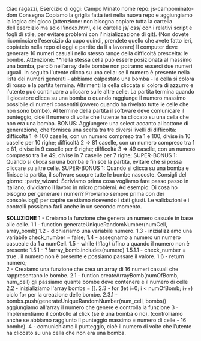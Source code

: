 Ciao ragazzi,
Esercizio di oggi: Campo Minato
nome repo: js-campominato-dom
Consegna
Copiamo la griglia fatta ieri nella nuova repo e aggiungiamo la logica del gioco (attenzione: non bisogna copiare tutta la cartella dell'esercizio ma solo l'index.html, e le cartelle js/ css/ con i relativi script e fogli di stile, per evitare problemi con l'inizializzazione di git). (Non dovete ricominciare l'esercizio da capo quindi, prendete quello che avete fatto ieri, copiatelo nella repo di oggi e partite da li a lavorare)
Il computer deve generare 16 numeri casuali nello stesso range della difficoltà prescelta: le bombe.
Attenzione: **nella stessa cella può essere posizionata al massimo una bomba, perciò nell’array delle bombe non potranno esserci due numeri uguali.
In seguito l'utente clicca su una cella: se il numero è presente nella lista dei numeri generati - abbiamo calpestato una bomba - la cella si colora di rosso e la partita termina. Altrimenti la cella cliccata si colora di azzurro e l'utente può continuare a cliccare sulle altre celle.
La partita termina quando il giocatore clicca su una bomba o quando raggiunge il numero massimo possibile di numeri consentiti (ovvero quando ha rivelato tutte le celle che non sono bombe).
Al termine della partita il software deve comunicare il punteggio, cioè il numero di volte che l’utente ha cliccato su una cella che non era una bomba.
BONUS:
Aggiungere una select accanto al bottone di generazione, che fornisca una scelta tra tre diversi livelli di difficoltà:
difficoltà 1 ⇒ 100 caselle, con un numero compreso tra 1 e 100, divise in 10 caselle per 10 righe;
difficoltà 2 ⇒ 81 caselle, con un numero compreso tra 1 e 81, divise in 9 caselle per 9 righe;
difficoltà 3 ⇒ 49 caselle, con un numero compreso tra 1 e 49, divise in 7 caselle per 7 righe;
SUPER-BONUS 1:
Quando si clicca su una bomba e finisce la partita, evitare che si possa cliccare su altre celle.
SUPER-BONUS 1:
Quando si clicca su una bomba e finisce la partita, il software scopre tutte le bombe nascoste.
Consigli del giorno: :party_wizard:
Scriviamo prima cosa vogliamo fare passo passo in italiano, dividiamo il lavoro in micro problemi.
Ad esempio: Di cosa ho bisogno per generare i numeri? Proviamo sempre prima con dei console.log() per capire se stiamo ricevendo i dati giusti. Le validazioni e i controlli possiamo farli anche in un secondo momento.


**SOLUZIONE**
1 - Creiamo la funzione che genera un numero casuale in base alle celle.
    1.1 - function generateUniqueRandomNumber(numCell, array_bomb)
        1.2 - dichiariamo una variabile numero.
        1.3 - inizializziamo una variabile check_number = false;
        1.4 - assegnamo a numero un numero casueale da 1 a numCell.
        1.5 - while (!flag) //fino a quando il numero non è presente
            1.5.1 - ? !array_bomb.includes(numero)
                        1.5.1.1 - check_number = true . il numero non è presente e possiamo passare il valore. 
        1.6 - return numero;             
2 - Creaiamo una funzione che crea un array di 16 numeri casuali che rappresentano le bombe.
    2.1 - funtion createArrayBomb(numOfBomb, num_cell) gli passiamo quante bombe deve contenere e il numero di celle
        2.2 - inizializiamo l'array bombs = [].
        2.3 - for (let i=0; i < numOfBomb; i++) ciclo for per la creazione delle bombe.
            2.3.1 - bombs.push(generateUniqueRandomNumber(num_cell, bombs)) aggiungiamo all'array il numero che genere e controlla la funzione
3 - Implementiamo il controllo al click (se è una bomba o no), (controlliamo anche se abbiamo raggiunto il punteggio massimo = numero di celle - 16 bombe).
4 - comunichiamo il punteggio, cioè il numero di volte che l’utente ha cliccato su una cella che non era una bomba.